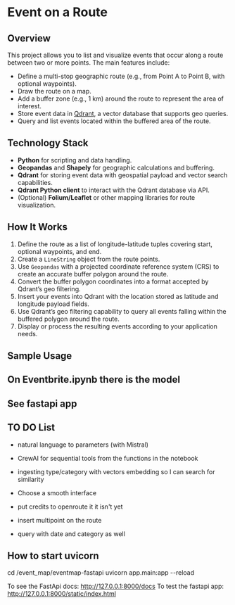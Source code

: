 # Event on a Route

## Overview

This project allows you to list and visualize events that occur along a route between two or more points. The main features include:

- Define a multi-stop geographic route (e.g., from Point A to Point B, with optional waypoints).
- Draw the route on a map.
- Add a buffer zone (e.g., 1 km) around the route to represent the area of interest.
- Store event data in [Qdrant](https://qdrant.tech/), a vector database that supports geo queries.
- Query and list events located within the buffered area of the route.

## Technology Stack

- **Python** for scripting and data handling.
- **Geopandas** and **Shapely** for geographic calculations and buffering.
- **Qdrant** for storing event data with geospatial payload and vector search capabilities.
- **Qdrant Python client** to interact with the Qdrant database via API.
- (Optional) **Folium/Leaflet** or other mapping libraries for route visualization.

## How It Works

1. Define the route as a list of longitude-latitude tuples covering start, optional waypoints, and end.
2. Create a `LineString` object from the route points.
3. Use `Geopandas` with a projected coordinate reference system (CRS) to create an accurate buffer polygon around the route.
4. Convert the buffer polygon coordinates into a format accepted by Qdrant’s geo filtering.
5. Insert your events into Qdrant with the location stored as latitude and longitude payload fields.
6. Use Qdrant’s geo filtering capability to query all events falling within the buffered polygon around the route.
7. Display or process the resulting events according to your application needs.

## Sample Usage

## On Eventbrite.ipynb there is the model

## See fastapi app

## TO DO List
* natural language to parameters (with Mistral)
* CrewAI for sequential tools from the functions in the notebook

* ingesting type/category with vectors embedding so I can search for similarity
* Choose a smooth interface
* put credits to openroute it it isn't yet
* insert multipoint on the route
* query with date and category as well


## How to start uvicorn
cd /event_map/eventmap-fastapi
uvicorn app.main:app --reload

To see the FastApi docs: http://127.0.0.1:8000/docs
To test the fastapi app: http://127.0.0.1:8000/static/index.html

